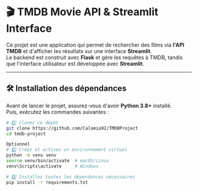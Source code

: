 # 🎬 TMDB Movie API & Streamlit Interface

Ce projet est une application qui permet de rechercher des films via **l'API TMDB** et d'afficher les résultats sur une interface **Streamlit**.  
Le backend est construit avec **Flask** et gère les requêtes à TMDB, tandis que l'interface utilisateur est développée avec **Streamlit**.

---

## 🛠 **Installation des dépendances**
Avant de lancer le projet, assurez-vous d'avoir **Python 3.8+** installé.  
Puis, exécutez les commandes suivantes :

```sh
# 1️⃣ Clonez ce dépôt
git clone https://github.com/Calamia92/TMDBProject
cd tmdb-project

Optionnel
# 2️⃣ Créez et activez un environnement virtuel
python -m venv venv
source venv/bin/activate  # macOS/Linux
venv\Scripts\activate     # Windows

# 3️⃣ Installez toutes les dépendances nécessaires
pip install -r requirements.txt
